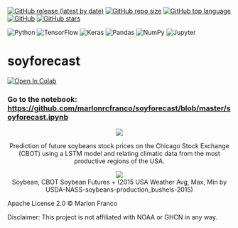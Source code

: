 [![GitHub release (latest by date)](https://img.shields.io/github/v/release/marlonrcfranco/soyforecast)](https://github.com/marlonrcfranco/soyforecast/releases)
[![GitHub repo size](https://img.shields.io/github/repo-size/marlonrcfranco/soyforecast)](https://github.com/marlonrcfranco/soyforecast)
[![GitHub top language](https://img.shields.io/github/languages/top/marlonrcfranco/soyforecast)](https://github.com/marlonrcfranco/soyforecast)
[![GitHub](https://img.shields.io/github/license/marlonrcfranco/soyforecast)](https://github.com/marlonrcfranco/soyforecast/blob/master/LICENSE)
[![GitHub stars](https://img.shields.io/github/stars/marlonrcfranco/soyforecast?style=social)](https://github.com/marlonrcfranco/soyforecast/stargazers)

![Python](https://img.shields.io/badge/python%20-%2314354C.svg?style=flat-square&logo=python&logoColor=white)
![TensorFlow](https://img.shields.io/badge/TensorFlow%20-%23FF6F00.svg?&style=flat-square&logo=TensorFlow&logoColor=white)
![Keras](https://img.shields.io/badge/Keras%20-%23D00000.svg?&style=flat-square&logo=Keras&logoColor=white)
![Pandas](https://img.shields.io/badge/pandas%20-%23150458.svg?&style=flat-square&logo=pandas&logoColor=white)
![NumPy](https://img.shields.io/badge/numpy%20-%23013243.svg?&style=flat-square&logo=numpy&logoColor=white)
![Jupyter](https://img.shields.io/badge/Jupyter%20-%23F37626.svg?&style=flat-square&logo=Jupyter&logoColor=white)

# soyforecast
[![Open In Colab](https://colab.research.google.com/assets/colab-badge.svg)](https://colab.research.google.com/github/marlonrcfranco/soyforecast/blob/master/soyforecast.ipynb)
### Go to the notebook: https://github.com/marlonrcfranco/soyforecast/blob/master/soyforecast.ipynb

<p align="center">
  <img src="https://github.com/marlonrcfranco/soyforecast/raw/master/Selection_244.png?raw=true">
</p>

<p align="center">
Prediction of future soybeans stock prices on the Chicago Stock Exchange (CBOT) using a LSTM model and relating climatic data from the most productive regions of the USA.
</p>

<p align="center">
  <img src="https://github.com/marlonrcfranco/soyforecast/raw/master/RMSE_18.789.png?raw=true">
  <br>
  Soybean, CBOT Soybean Futures + (2015 USA Weather Avg, Max, Min by USDA-NASS-soybeans-production_bushels-2015)
</p>

Apache License 2.0 © Marlon Franco

Disclaimer: This project is not affiliated with NOAA or GHCN in any way.
